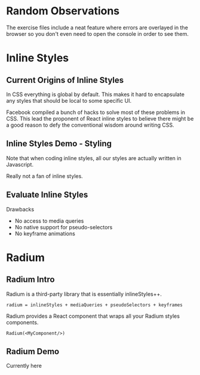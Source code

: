 # Random Observations

The exercise files include a neat feature where errors are overlayed in the browser so you don't even need to open the console in order to see them.

# Inline Styles

## Current Origins of Inline Styles

In CSS everything is global by default. This makes it hard to encapsulate any styles that should be local to some specific UI.

Facebook compiled a bunch of hacks to solve most of these problems in CSS. This lead the proponent of React inline styles to believe there might be a good reason to defy the conventional wisdom around writing CSS.

## Inline Styles Demo - Styling

Note that when coding inline styles, all our styles are actually written in Javascript.

Really not a fan of inline styles.

## Evaluate Inline Styles

Drawbacks
- No access to media queries
- No native support for pseudo-selectors
- No keyframe animations

# Radium

## Radium Intro

Radium is a third-party library that is essentially inlineStyles++.

`radium = inlineStyles + mediaQueries + pseudoSelectors + keyframes`

Radium provides a React component that wraps all your Radium styles components.

```
Radium(<MyComponent/>)
```

## Radium Demo

Currently here